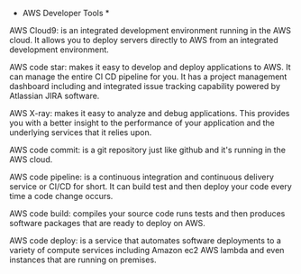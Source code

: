 * AWS Developer Tools *

AWS Cloud9: is an integrated development environment running in the AWS cloud.
It allows you to deploy servers directly to AWS from an integrated development environment.

AWS code star: makes it easy to develop and deploy applications to AWS. 
It can manage the entire CI CD pipeline for you.
It has a project management dashboard including and integrated issue tracking
capability powered by Atlassian JIRA software. 

AWS X-ray: makes it easy to analyze and debug applications. This provides you with
a better insight to the performance of your application and the underlying services that it relies upon.

AWS code commit: is a git repository just like github and it's running in the AWS cloud. 

AWS code pipeline: is a continuous integration and continuous delivery service or CI/CD for short. 
It can build test and then deploy your code every time a code change occurs. 

AWS code build: compiles your source code runs tests and then produces software packages that are ready to deploy on AWS.

AWS code deploy: is a service that automates software deployments to a variety of 
compute services including Amazon ec2 AWS lambda and even instances that are running 
on premises. 






